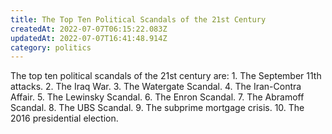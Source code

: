 ```yaml
---
title: The Top Ten Political Scandals of the 21st Century
createdAt: 2022-07-07T06:15:22.083Z
updatedAt: 2022-07-07T16:41:48.914Z
category: politics
---
```


The top ten political scandals of the 21st century are: 1. The September 11th attacks. 2. The Iraq War. 3. The Watergate Scandal. 4. The Iran-Contra Affair. 5. The Lewinsky Scandal. 6. The Enron Scandal. 7. The Abramoff Scandal. 8. The UBS Scandal. 9. The subprime mortgage crisis. 10. The 2016 presidential election.
